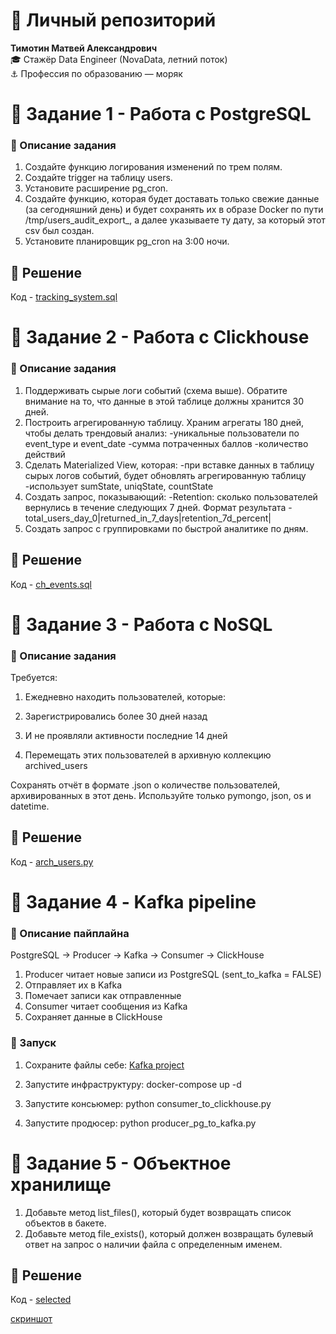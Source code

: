 # 👤 Личный репозиторий

**Тимотин Матвей Александрович**  
🎓 Стажёр Data Engineer (NovaData, летний поток)  
⚓ Профессия по образованию — моряк  

# 💾 **Задание 1 - Работа с PostgreSQL**

### 📌 Описание задания

1. Создайте функцию логирования изменений по трем полям.
2. Создайте trigger на таблицу users.
3. Установите расширение pg_cron.
4. Создайте функцию, которая будет доставать только свежие данные (за сегодняшний день) и будет сохранять их в образе Docker по пути /tmp/users_audit_export_, а далее указываете ту дату, за который этот csv был создан.
5. Установите планировщик pg_cron на 3:00 ночи.

## 📄 Решение

Код - [tracking_system.sql](https://github.com/mattim8/gr1_timotin/blob/main/tracking_system.sql)

# 💾 **Задание 2 - Работа с Clickhouse**

### 📌 Описание задания

1. Поддерживать сырые логи событий (схема выше). Обратите внимание на то, что данные в этой таблице       должны хранится 30 дней.
2. Построить агрегированную таблицу. Храним агрегаты 180 дней, чтобы делать трендовый анализ:
    -уникальные пользователи по event_type и event_date
    -сумма потраченных баллов
    -количество действий
3. Сделать Materialized View, которая:
    -при вставке данных в таблицу сырых логов событий, будет обновлять агрегированную таблицу
    -использует sumState, uniqState, countState
4. Создать запрос, показывающий:
    -Retention: сколько пользователей вернулись в течение следующих 7 дней. Формат результата - total_users_day_0|returned_in_7_days|retention_7d_percent|
5. Создать запрос с группировками по быстрой аналитике по дням.

## 📄 Решение

Код - [ch_events.sql](https://github.com/mattim8/gr1_timotin/blob/main/ch_events.sql)

# 💾 **Задание 3 - Работа с NoSQL**

### 📌 Описание задания

Требуется:

1. Ежедневно находить пользователей, которые:

2. Зарегистрировались более 30 дней назад

3. И не проявляли активности последние 14 дней

4. Перемещать этих пользователей в архивную коллекцию archived_users

Сохранять отчёт в формате .json о количестве пользователей, архивированных в этот день. Используйте только pymongo, json, os и datetime.

## 📄 Решение

Код - [arch_users.py](https://github.com/mattim8/gr1_timotin/blob/main/arch_users.py)

# 💾 **Задание 4 - Kafka pipeline**

### 📌 Описание пайплайна

PostgreSQL -> Producer -> Kafka -> Consumer -> ClickHouse

1. Producer читает новые записи из PostgreSQL (sent_to_kafka = FALSE)
2. Отправляет их в Kafka
3. Помечает записи как отправленные
4. Consumer читает сообщения из Kafka
5. Сохраняет данные в ClickHouse

### 📌 Запуск

1. Сохраните файлы себе:
    [Kafka project](https://github.com/mattim8/gr1_timotin/tree/main/kafkaproject)

2. Запустите инфраструктуру:
   docker-compose up -d

3. Запустите консьюмер:
   python consumer_to_clickhouse.py

4. Запустите продюсер:
   python producer_pg_to_kafka.py

# 💾 **Задание 5 - Объектное хранилище**

1. Добавьте метод list_files(), который будет возвращать список объектов в бакете.
2. Добавьте метод file_exists(), который должен возвращать булевый ответ на запрос о наличии файла с определенным именем.

## 📄 Решение

Код - [selected](https://github.com/mattim8/gr1_timotin/tree/main/selected)

[скриншот](https://github.com/mattim8/gr1_timotin/blob/main/selected/screenshot.png)